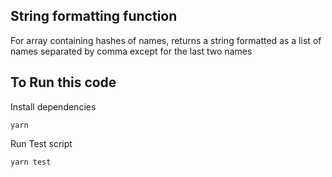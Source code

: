 ## String formatting function
For array containing hashes of names, returns a string formatted as a list of names separated by comma except for the last two names


## To Run this code
Install dependencies

```yarn```

Run Test script

```yarn test```